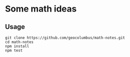 # Some math ideas

## Usage

```
git clone https://github.com/geocolumbus/math-notes.git
cd math-notes
npm install
npm test
```
